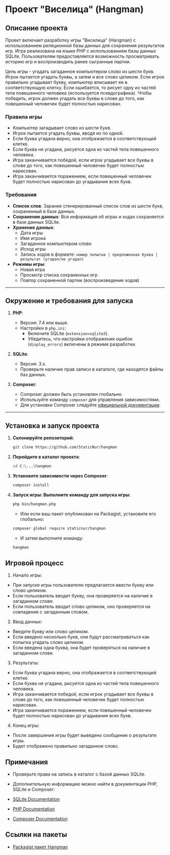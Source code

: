 # Проект "Виселица" (Hangman)

## Описание проекта

Проект включает разработку игры "Виселица" (Hangman) с использованием реляционной базы данных для сохранения результатов игр. Игра реализована на языке PHP с использованием базы данных SQLite. Пользователям предоставляется возможность просматривать историю игр и воспроизводить ранее сыгранные партии.

Цель игры - угадать загаданное компьютером слово из шести букв. Игрок пытается угадать буквы, а затем и все слово целиком. Если игрок правильно угадывает букву, компьютер вписывает ее в соответствующую клетку. Если ошибается, то рисует одну из частей тела повешенного человека (используется псевдографика). Чтобы победить, игрок должен угадать все буквы в слове до того, как повешенный человечек будет полностью нарисован.

### Правила игры

- Компьютер загадывает слово из шести букв.
- Игрок пытается угадать буквы, вводя их по одной.
- Если буква угадана верно, она отображается в соответствующей клетке.
- Если буква не угадана, рисуется одна из частей тела повешенного человека.
- Игра заканчивается победой, если игрок угадывает все буквы в слове до того, как повешенный человечек будет полностью нарисован.
- Игра заканчивается поражением, если повешенный человечек будет полностью нарисован до угадывания всех букв.

### Требования

- **Список слов**: Заранее сгенерированный список слов из шести букв, сохраненный в базе данных.
- **Сохранение данных**: Вся информация об играх и ходах сохраняется в базе данных SQLite.
- **Хранение данных**:
  - Дата игры
  - Имя игрока
  - Загаданное компьютером слово
  - Исход игры
  - Запись ходов в формате: `номер попытки | предложенная буква | результат (угадал/не угадал)`
- **Режимы игры**:
  - Новая игра
  - Просмотр списка сохраненных игр
  - Повтор сохраненной партии (воспроизведение ходов)

---

## Окружение и требования для запуска

1. **PHP**:
   - Версия: 7.4 или выше.
   - Настройки в `php.ini`:
     - Включите SQLite (`extension=sqlite3`).
     - Убедитесь, что настройки отображения ошибок (`display_errors`) включены в режиме разработки.

2. **SQLite**:
   - Версия: 3.x.
   - Проверьте наличие прав записи в каталоге, где находятся файлы баз данных.

3. **Composer**:
   - Composer должен быть установлен глобально.
   - Используйте команду `composer` для управления зависимостями.
   - Для установки Composer следуйте [официальной документации](https://getcomposer.org/doc/00-intro.md).

---

## Установка и запуск проекта

1. **Склонируйте репозиторий**:
   ```bash
   git clone https://github.com/StaticNur/hangman
   ```

2. **Перейдите в каталог проекта**:
   ```bash
   cd C:\...\hangman
   ```

3. **Установите зависимости через Composer**:
   ```bash
   composer install
   ```

4. **Запуск игры: Выполните команду для запуска игры**:
   ```bash
   php bin/hangman.php
   ```

   - Или если ваш пакет опубликован на Packagist, установите его глобально:

   ```bash
   composer global require staticnur/hangman
   ```

   - И затем выполните команду:
   ```bash
   hangman
   ```

## Игровой процесс
1) Начало игры:
- При запуске игры пользователю предлагается ввести букву или слово целиком.
- Если пользователь вводит букву, она проверяется на наличие в загаданном слове.
- Если пользователь вводит слово целиком, оно проверяется на совпадение с загаданным словом.
2) Ввод данных:
- Введите букву или слово целиком.
- Если введено несколько букв, они будут рассматриваться как попытка угадать слово целиком.
- Если введена одна буква, она будет проверяться на наличие в загаданном слове.
3) Результаты:
- Если буква угадана верно, она отображается в соответствующей клетке.
- Если буква не угадана, рисуется одна из частей тела повешенного человека.
- Игра заканчивается победой, если игрок угадывает все буквы в слове до того, как повешенный человечек будет полностью нарисован.
- Игра заканчивается поражением, если повешенный человечек будет полностью нарисован до угадывания всех букв.
4) Конец игры:
- После завершения игры будет выведено сообщение о результате игры.
- Будет отображено правильно загаданное слово.


## Примечания

- Проверьте права на запись в каталог с базой данных SQLite.

- Дополнительную информацию можно найти в документации PHP, SQLite и Composer:

- [SQLite Documentation](https://www.sqlite.org/docs.html)
- [PHP Documentation](https://www.php.net/docs.php)
- [Composer Documentation](https://getcomposer.org/doc/)

## Ссылки на пакеты
- [Packagist пакет Hangman](https://packagist.org/packages/StaticNur/hangman#dev-main1)
